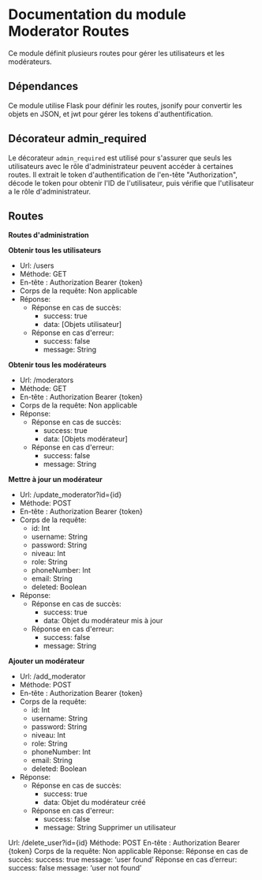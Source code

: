 # Documentation du module Moderator Routes

Ce module définit plusieurs routes pour gérer les utilisateurs et les modérateurs.

## Dépendances

Ce module utilise Flask pour définir les routes, jsonify pour convertir les objets en JSON, et jwt pour gérer les tokens d'authentification.

## Décorateur admin_required

Le décorateur `admin_required` est utilisé pour s'assurer que seuls les utilisateurs avec le rôle d'administrateur peuvent accéder à certaines routes. Il extrait le token d'authentification de l'en-tête "Authorization", décode le token pour obtenir l'ID de l'utilisateur, puis vérifie que l'utilisateur a le rôle d'administrateur.

## Routes




**Routes d'administration**

**Obtenir tous les utilisateurs**
- Url: /users
- Méthode: GET
- En-tête : Authorization Bearer {token}
- Corps de la requête: Non applicable
- Réponse:
  - Réponse en cas de succès:
    - success: true
    - data: [Objets utilisateur]
  - Réponse en cas d'erreur:
    - success: false
    - message: String

**Obtenir tous les modérateurs**
- Url: /moderators
- Méthode: GET
- En-tête : Authorization Bearer {token}
- Corps de la requête: Non applicable
- Réponse:
  - Réponse en cas de succès:
    - success: true
    - data: [Objets modérateur]
  - Réponse en cas d'erreur:
    - success: false
    - message: String

**Mettre à jour un modérateur**
- Url: /update_moderator?id={id}
- Méthode: POST
- En-tête : Authorization Bearer {token}
- Corps de la requête:
  - id: Int
  - username: String
  - password: String
  - niveau: Int
  - role: String
  - phoneNumber: Int
  - email: String
  - deleted: Boolean
- Réponse:
  - Réponse en cas de succès:
    - success: true
    - data: Objet du modérateur mis à jour
  - Réponse en cas d'erreur:
    - success: false
    - message: String

**Ajouter un modérateur**
- Url: /add_moderator
- Méthode: POST
- En-tête : Authorization Bearer {token}
- Corps de la requête:
  - id: Int
  - username: String
  - password: String
  - niveau: Int
  - role: String
  - phoneNumber: Int
  - email: String
  - deleted: Boolean
- Réponse:
  - Réponse en cas de succès:
    - success: true
    - data: Objet du modérateur créé
  - Réponse en cas d'erreur:
    - success: false
    - message: String
Supprimer un utilisateur

Url: /delete_user?id={id}
Méthode: POST
En-tête : Authorization Bearer {token}
Corps de la requête: Non applicable
Réponse:
Réponse en cas de succès:
success: true
message: ‘user found’
Réponse en cas d’erreur:
success: false
message: ‘user not found’
